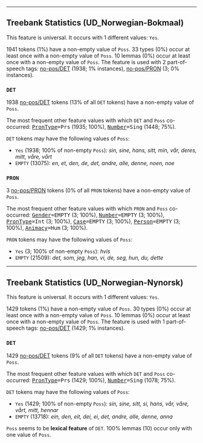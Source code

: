 

--------------------------------------------------------------------------------

## Treebank Statistics (UD_Norwegian-Bokmaal)

This feature is universal.
It occurs with 1 different values: `Yes`.

1941 tokens (1%) have a non-empty value of `Poss`.
33 types (0%) occur at least once with a non-empty value of `Poss`.
10 lemmas (0%) occur at least once with a non-empty value of `Poss`.
The feature is used with 2 part-of-speech tags: [no-pos/DET]() (1938; 1% instances), [no-pos/PRON]() (3; 0% instances).

### `DET`

1938 [no-pos/DET]() tokens (13% of all `DET` tokens) have a non-empty value of `Poss`.

The most frequent other feature values with which `DET` and `Poss` co-occurred: <tt><a href="PronType.html">PronType</a>=Prs</tt> (1935; 100%), <tt><a href="Number.html">Number</a>=Sing</tt> (1448; 75%).

`DET` tokens may have the following values of `Poss`:

* `Yes` (1938; 100% of non-empty `Poss`): <em>sin, sine, hans, sitt, min, vår, deres, mitt, våre, vårt</em>
* `EMPTY` (13075): <em>en, et, den, de, det, andre, alle, denne, noen, noe</em>

### `PRON`

3 [no-pos/PRON]() tokens (0% of all `PRON` tokens) have a non-empty value of `Poss`.

The most frequent other feature values with which `PRON` and `Poss` co-occurred: <tt><a href="Gender.html">Gender</a>=EMPTY</tt> (3; 100%), <tt><a href="Number.html">Number</a>=EMPTY</tt> (3; 100%), <tt><a href="PronType.html">PronType</a>=Int</tt> (3; 100%), <tt><a href="Case.html">Case</a>=EMPTY</tt> (3; 100%), <tt><a href="Person.html">Person</a>=EMPTY</tt> (3; 100%), <tt><a href="Animacy.html">Animacy</a>=Hum</tt> (3; 100%).

`PRON` tokens may have the following values of `Poss`:

* `Yes` (3; 100% of non-empty `Poss`): <em>hvis</em>
* `EMPTY` (21509): <em>det, som, jeg, han, vi, de, seg, hun, du, dette</em>



--------------------------------------------------------------------------------

## Treebank Statistics (UD_Norwegian-Nynorsk)

This feature is universal.
It occurs with 1 different values: `Yes`.

1429 tokens (1%) have a non-empty value of `Poss`.
30 types (0%) occur at least once with a non-empty value of `Poss`.
10 lemmas (0%) occur at least once with a non-empty value of `Poss`.
The feature is used with 1 part-of-speech tags: [no-pos/DET]() (1429; 1% instances).

### `DET`

1429 [no-pos/DET]() tokens (9% of all `DET` tokens) have a non-empty value of `Poss`.

The most frequent other feature values with which `DET` and `Poss` co-occurred: <tt><a href="PronType.html">PronType</a>=Prs</tt> (1429; 100%), <tt><a href="Number.html">Number</a>=Sing</tt> (1078; 75%).

`DET` tokens may have the following values of `Poss`:

* `Yes` (1429; 100% of non-empty `Poss`): <em>sin, sine, sitt, si, hans, vår, våre, vårt, mitt, hennar</em>
* `EMPTY` (13718): <em>ein, den, eit, dei, ei, det, andre, alle, denne, anna</em>

`Poss` seems to be **lexical feature** of `DET`. 100% lemmas (10) occur only with one value of `Poss`.

